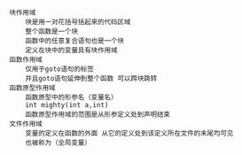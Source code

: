 	块作用域
		块是用一对花括号括起来的代码区域
		整个函数是一个块
		函数中的任意复合语句也是一个块
		定义在块中的变量具有块作用域
	函数作用域
		仅用于goto语句的标签
		并且goto语句延伸到整个函数 可以跨块跳转
	函数原型作用域
		函数原型中的形参名（变量名）
		int mighty(int a,int)
		函数原型作用域的范围是从形参定义处到声明结束
	文件作用域
		变量的定义在函数的外面 从它的定义处到该定义所在文件的末尾均可见
		也被称为（全局变量）
